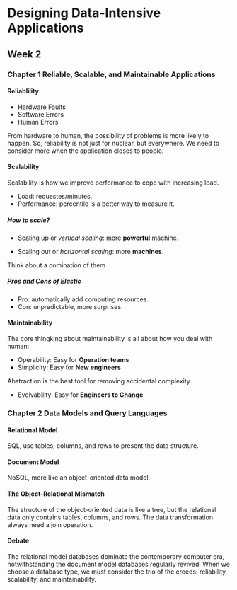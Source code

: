 # Designing Data-Intensive Applications

## Week 2

### Chapter 1 Reliable, Scalable, and Maintainable Applications

#### Reliablility

- Hardware Faults
- Software Errors
- Human Errors

From hardware to human, the possibility of problems is more likely to happen. So, reliability is not just for nuclear, but everywhere. We need to consider more when the application closes to people.



#### Scalability

Scalability is how we improve performance to cope with increasing load.

- Load: requestes/minutes.
- Performance: percentile is a better way to measure it.

##### How to scale?

- Scaling up or *vertical scaling*: more **powerful** machine.

- Scaling out or *horizontal scaling*: more **machines**.

Think about a comination of them

##### Pros and Cons of Elastic

* Pro: automatically add computing resources.
* Con: unpredictable, more surprises.


#### Maintainability

The core thingking about maintainability is all about how you deal with human:

- Operability: Easy for **Operation teams**
- Simplicity: Easy for **New engineers**

Abstraction is the best tool for removing accidental complexity.

- Evolvability: Easy for **Engineers to Change**


### Chapter 2 Data Models and Query Languages
#### Relational Model

SQL, use tables, columns, and rows to present the data structure.

#### Document Model

NoSQL, more like an object-oriented data model.

#### The Object-Relational Mismatch

The structure of the object-oriented data is like a tree, but the relational data only contains tables, columns, and rows. The data transformation always need a join operation.

#### Debate

The relational model databases dominate the contemporary computer era, notwithstanding the document model databases regularly revived. When we choose a database type, we must consider the trio of the creeds: reliability, scalability, and maintainability.

